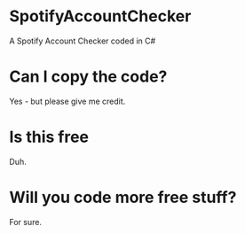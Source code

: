 # SpotifyAccountChecker
A Spotify Account Checker coded in C#
# Can I copy the code?
Yes - but please give me credit.
# Is this free
Duh.
# Will you code more free stuff?
For sure.
